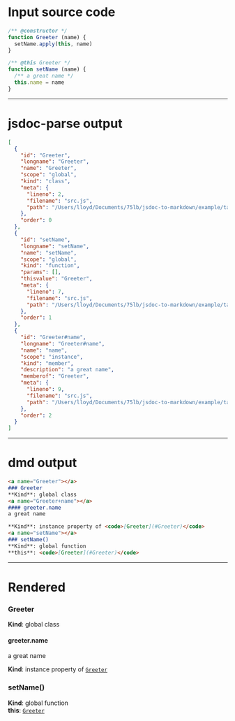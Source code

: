 # Input source code
```js
/** @constructor */
function Greeter (name) {
  setName.apply(this, name)
}

/** @this Greeter */
function setName (name) {
  /** a great name */
  this.name = name
}

```

* * * 

# jsdoc-parse output
```json
[
  {
    "id": "Greeter",
    "longname": "Greeter",
    "name": "Greeter",
    "scope": "global",
    "kind": "class",
    "meta": {
      "lineno": 2,
      "filename": "src.js",
      "path": "/Users/lloyd/Documents/75lb/jsdoc-to-markdown/example/tags/this"
    },
    "order": 0
  },
  {
    "id": "setName",
    "longname": "setName",
    "name": "setName",
    "scope": "global",
    "kind": "function",
    "params": [],
    "thisvalue": "Greeter",
    "meta": {
      "lineno": 7,
      "filename": "src.js",
      "path": "/Users/lloyd/Documents/75lb/jsdoc-to-markdown/example/tags/this"
    },
    "order": 1
  },
  {
    "id": "Greeter#name",
    "longname": "Greeter#name",
    "name": "name",
    "scope": "instance",
    "kind": "member",
    "description": "a great name",
    "memberof": "Greeter",
    "meta": {
      "lineno": 9,
      "filename": "src.js",
      "path": "/Users/lloyd/Documents/75lb/jsdoc-to-markdown/example/tags/this"
    },
    "order": 2
  }
]
```

* * * 

# dmd output
```markdown
<a name="Greeter"></a>
### Greeter
**Kind**: global class  
<a name="Greeter+name"></a>
#### greeter.name
a great name

**Kind**: instance property of <code>[Greeter](#Greeter)</code>  
<a name="setName"></a>
### setName()
**Kind**: global function  
**this**: <code>[Greeter](#Greeter)</code>  
```

* * * 

# Rendered
<a name="Greeter"></a>
### Greeter
**Kind**: global class  
<a name="Greeter+name"></a>
#### greeter.name
a great name

**Kind**: instance property of <code>[Greeter](#Greeter)</code>  
<a name="setName"></a>
### setName()
**Kind**: global function  
**this**: <code>[Greeter](#Greeter)</code>  
